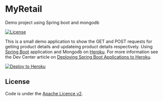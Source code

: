 # MyRetail

Demo project using Spring boot and mongodb

[![License](http://img.shields.io/:license-apache-blue.svg)](http://www.apache.org/licenses/LICENSE-2.0.html)

This is a small demo application to show the GET and POST requests for getiing product details and updateing product details respectively. Using  [Spring Boot](http://projects.spring.io/spring-boot/)
application and Mongodb on [Heroku](http://heroku.com). For more information see the Dev Center article on 
[Deploying Spring Boot Applications to Heroku](https://devcenter.heroku.com/articles/deploying-spring-boot-apps-to-heroku).

[![Deploy to Heroku](https://www.herokucdn.com/deploy/button.png)](https://heroku.com/deploy)

## License

Code is under the [Apache Licence v2](https://www.apache.org/licenses/LICENSE-2.0.txt).
